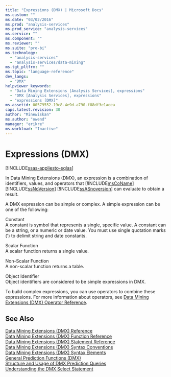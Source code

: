```yaml
---
title: "Expressions (DMX) | Microsoft Docs"
ms.custom: ""
ms.date: "03/02/2016"
ms.prod: "analysis-services"
ms.prod_service: "analysis-services"
ms.service: ""
ms.component: ""
ms.reviewer: ""
ms.suite: "pro-bi"
ms.technology: 
  - "analysis-services"
  - "analysis-services/data-mining"
ms.tgt_pltfrm: ""
ms.topic: "language-reference"
dev_langs: 
  - "DMX"
helpviewer_keywords: 
  - "Data Mining Extensions [Analysis Services], expressions"
  - "DMX [Analysis Services], expressions"
  - "expressions [DMX]"
ms.assetid: 00579552-19c8-4e9d-a790-f88df3e1aeea
caps.latest.revision: 30
author: "Minewiskan"
ms.author: "owend"
manager: "erikre"
ms.workload: "Inactive"
---
```

# Expressions (DMX)
[!INCLUDE[ssas-appliesto-sqlas](../includes/ssas-appliesto-sqlas.md)]

  In Data Mining Extensions (DMX), an expression is a combination of identifiers, values, and operators that [!INCLUDE[msCoName](../includes/msconame-md.md)] [!INCLUDE[ssNoVersion](../includes/ssnoversion-md.md)] [!INCLUDE[ssASnoversion](../includes/ssasnoversion-md.md)] can evaluate to obtain a result.  
  
 A DMX expression can be simple or complex. A simple expression can be one of the following:  
  
 Constant  
 A constant is symbol that represents a single, specific value. A constant can be a string, or a numeric or date value. You must use single quotation marks (') to delimit string and date constants.  
  
 Scalar Function  
 A scalar function returns a single value.  
  
 Non-Scalar Function  
 A non-scalar function returns a table.  
  
 Object Identifier  
 Object identifiers are considered to be simple expressions in DMX.  
  
 To build complex expressions, you can use operators to combine these expressions. For more information about operators, see [Data Mining Extensions &#40;DMX&#41; Operator Reference](../dmx/data-mining-extensions-dmx-operator-reference.md).  
  
## See Also  
 [Data Mining Extensions &#40;DMX&#41; Reference](../dmx/data-mining-extensions-dmx-reference.md)   
 [Data Mining Extensions &#40;DMX&#41; Function Reference](../dmx/data-mining-extensions-dmx-function-reference.md)   
 [Data Mining Extensions &#40;DMX&#41; Statement Reference](../dmx/data-mining-extensions-dmx-statements.md)   
 [Data Mining Extensions &#40;DMX&#41; Syntax Conventions](../dmx/data-mining-extensions-dmx-syntax-conventions.md)   
 [Data Mining Extensions &#40;DMX&#41; Syntax Elements](../dmx/data-mining-extensions-dmx-syntax-elements.md)   
 [General Prediction Functions &#40;DMX&#41;](../dmx/general-prediction-functions-dmx.md)   
 [Structure and Usage of DMX Prediction Queries](../dmx/structure-and-usage-of-dmx-prediction-queries.md)   
 [Understanding the DMX Select Statement](../dmx/understanding-the-dmx-select-statement.md)  
  
  
